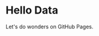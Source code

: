 <!DOCTYPE html>
<html>
  <head>
     <title>cedars.github.io</title>
  </head>  
  <body>
    <h1>Hello Data</h1>
    <p>Let's do wonders on GitHub Pages.</p>
  </body>
</html>
